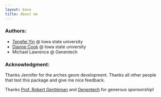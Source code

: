 ```yaml
---
layout: base
title: About me
---
```

### Authors: 

  * [Tengfei Yin](http://www.tengfei.name) @ Iowa state university
  * [Dianne Cook](http://www.stat.iastate.edu/directory/personal.php?id=dicook) @ Iowa state university
  * Michael Lawrence @ Genentech

### Acknowledgment:
Thanks Jennifer for the arches geom development. Thanks all other people that
test this package and give me nice feedback.

Thanks [Prof. Robert Gentleman](http://www.gene.com/gene/gred/people/robertgentleman.php) and [Genentech](http://www.gene.com/) for generous sponsorship!


